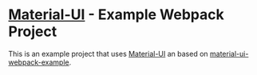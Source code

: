 # [Material-UI](http://callemall.github.io/material-ui/) - Example Webpack Project

This is an example project that uses [Material-UI](http://callemall.github.io/material-ui/) an based on [material-ui-webpack-example](https://github.com/callemall/material-ui-webpack-example/tree/4dba4758a56756921e2ec75b352c41d1325a6241).